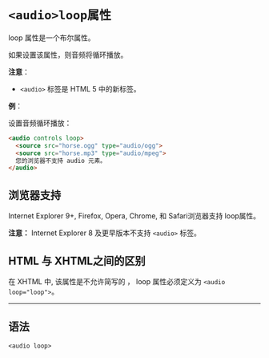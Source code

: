 # `<audio>loop属性`

loop 属性是一个布尔属性。

如果设置该属性，则音频将循环播放。

**注意**：

- `<audio>` 标签是 HTML 5 中的新标签。

**例**：

设置音频循环播放：

```html
<audio controls loop>
  <source src="horse.ogg" type="audio/ogg">
  <source src="horse.mp3" type="audio/mpeg">
  您的浏览器不支持 audio 元素。
</audio>
```

## 浏览器支持

Internet Explorer 9+, Firefox, Opera, Chrome, 和 Safari浏览器支持 loop属性。

**注意：** Internet Explorer 8 及更早版本不支持 `<audio>` 标签。

## HTML 与 XHTML之间的区别

在 XHTML 中, 该属性是不允许简写的 ， loop 属性必须定义为 `<audio loop="loop">`。

------

## 语法

```
<audio loop>
```

